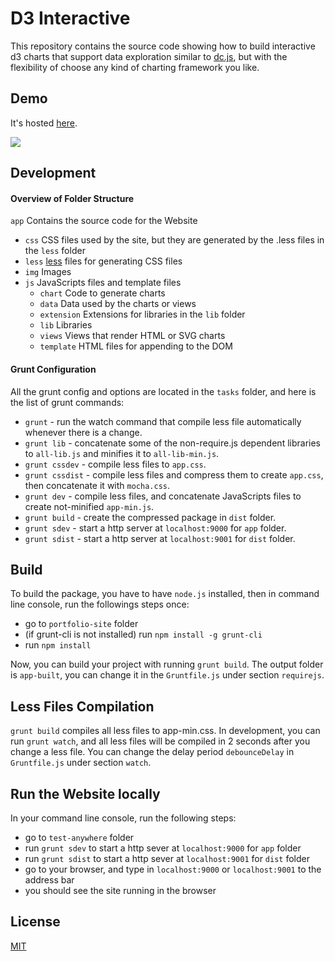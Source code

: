 # D3 Interactive

This repository contains the source code showing how to build interactive d3 charts that support data exploration similar to [dc.js](http://nickqizhu.github.io/dc.js/), but with the flexibility of choose any kind of charting framework you like.

## Demo

It's hosted [here](http://yguan.github.io/repos/d3-interactive/).

[![](http://yguan.github.io/img/projects/d3-interactive.png)](http://yguan.github.io/repos/d3-interactive/)

## Development

#### Overview of Folder Structure

`app` Contains the source code for the Website
- `css` CSS files used by the site, but they are generated by the .less files in the `less` folder
- `less` [less](http://lesscss.org/) files for generating CSS files
- `img`  Images
- `js` JavaScripts files and template files
  - `chart` Code to generate charts
  - `data` Data used by the charts or views
  - `extension` Extensions for libraries in the `lib` folder
  - `lib` Libraries
  - `views` Views that render HTML or SVG charts
  - `template` HTML files for appending to the DOM

#### Grunt Configuration

All the grunt config and options are located in the `tasks` folder, and here is the list of grunt commands:
* `grunt` - run the watch command that compile less file automatically whenever there is a change.
* `grunt lib` - concatenate some of the non-require.js dependent libraries to `all-lib.js` and minifies it to `all-lib-min.js`.
* `grunt cssdev` - compile less files to `app.css`.
* `grunt cssdist` - compile less files and compress them to create `app.css`, then concatenate it with `mocha.css`.
* `grunt dev` - compile less files, and concatenate JavaScripts files to create not-minified `app-min.js`.
* `grunt build` - create the compressed package in `dist` folder.
* `grunt sdev` - start a http server at `localhost:9000` for `app` folder.
* `grunt sdist` - start a http server at `localhost:9001` for `dist` folder.

## Build

To build the package, you have to have `node.js` installed, then in command line console, run the followings steps once:

- go to `portfolio-site` folder
- (if grunt-cli is not installed) run `npm install -g grunt-cli`
- run `npm install`

Now, you can build your project with running `grunt build`. The output folder is `app-built`, you can change it in the `Gruntfile.js` under section `requirejs`.

## Less Files Compilation

`grunt build` compiles all less files to app-min.css. In development, you can run `grunt watch`, and all less files will be compiled in 2 seconds after you change a less file. You can change the delay period `debounceDelay` in `Gruntfile.js` under section `watch`.

## Run the Website locally

In your command line console, run the following steps:

- go to `test-anywhere` folder
- run `grunt sdev` to start a http sever at `localhost:9000` for `app` folder
- run `grunt sdist` to start a http sever at `localhost:9001` for `dist` folder
- go to your browser, and type in `localhost:9000` or `localhost:9001` to the address bar
- you should see the site running in the browser

## License

[MIT](http://opensource.org/licenses/MIT)